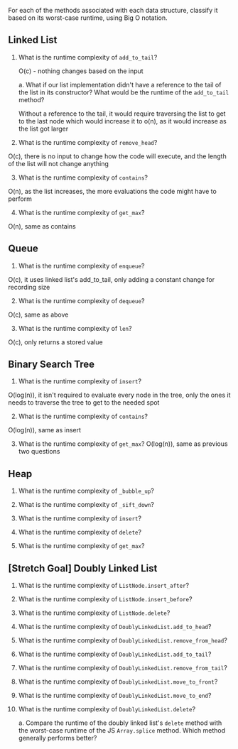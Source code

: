 For each of the methods associated with each data structure, classify it based on its worst-case runtime, using Big O notation.

## Linked List

1. What is the runtime complexity of `add_to_tail`?

    O(c) - nothing changes based on the input

    a. What if our list implementation didn't have a reference to the tail of the list in its constructor? What would be the runtime of the `add_to_tail` method?

    Without a reference to the tail, it would require traversing the list to get to the last node which would increase it to o(n), as it would increase as the list got larger

2. What is the runtime complexity of `remove_head`?

  O(c), there is no input to change how the code will execute, and the length of
  the list will not change anything

3. What is the runtime complexity of `contains`?

  O(n), as the list increases, the more evaluations the code might have to perform

4. What is the runtime complexity of `get_max`?

  O(n), same as contains

## Queue

1. What is the runtime complexity of `enqueue`?

  O(c), it uses linked list's add_to_tail, only adding a constant change for recording size

2. What is the runtime complexity of `dequeue`?

  O(c), same as above

3. What is the runtime complexity of `len`?

  O(c), only returns a stored value

## Binary Search Tree

1. What is the runtime complexity of `insert`?

  O(log(n)), it isn't required to evaluate every node in the tree, only the ones
  it needs to traverse the tree to get to the needed spot

2. What is the runtime complexity of `contains`?

  O(log(n)), same as insert

3. What is the runtime complexity of `get_max`?
  O(log(n)), same as previous two questions

## Heap

1. What is the runtime complexity of `_bubble_up`?

2. What is the runtime complexity of `_sift_down`?

3. What is the runtime complexity of `insert`?

4. What is the runtime complexity of `delete`?

5. What is the runtime complexity of `get_max`?

## [Stretch Goal] Doubly Linked List

1. What is the runtime complexity of `ListNode.insert_after`?

2. What is the runtime complexity of `ListNode.insert_before`?

3. What is the runtime complexity of `ListNode.delete`?

4. What is the runtime complexity of `DoublyLinkedList.add_to_head`?

5. What is the runtime complexity of `DoublyLinkedList.remove_from_head`?

6. What is the runtime complexity of `DoublyLinkedList.add_to_tail`?

7. What is the runtime complexity of `DoublyLinkedList.remove_from_tail`?

8. What is the runtime complexity of `DoublyLinkedList.move_to_front`?

9. What is the runtime complexity of `DoublyLinkedList.move_to_end`?

10. What is the runtime complexity of `DoublyLinkedList.delete`?

    a. Compare the runtime of the doubly linked list's `delete` method with the worst-case runtime of the JS `Array.splice` method. Which method generally performs better?
